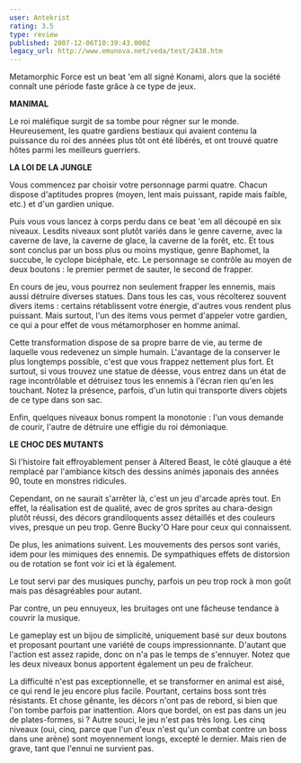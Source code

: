 ```yaml
---
user: Antekrist
rating: 3.5
type: review
published: 2007-12-06T10:39:43.000Z
legacy_url: http://www.emunova.net/veda/test/2438.htm
---
```

Metamorphic Force est un beat 'em all signé Konami, alors que la société connaît une période faste grâce à ce type de jeux.  

  

**MANIMAL**  

Le roi maléfique surgit de sa tombe pour régner sur le monde. Heureusement, les quatre gardiens bestiaux qui avaient contenu la puissance du roi des années plus tôt ont été libérés, et ont trouvé quatre hôtes parmi les meilleurs guerriers.  

  

**LA LOI DE LA JUNGLE**  

Vous commencez par choisir votre personnage parmi quatre. Chacun dispose d'aptitudes propres (moyen, lent mais puissant, rapide mais faible, etc.) et d'un gardien unique.  

Puis vous vous lancez à corps perdu dans ce beat 'em all découpé en six niveaux. Lesdits niveaux sont plutôt variés dans le genre caverne, avec la caverne de lave, la caverne de glace, la caverne de la forêt, etc. Et tous sont conclus par un boss plus ou moins mystique, genre Baphomet, la succube, le cyclope bicéphale, etc. Le personnage se contrôle au moyen de deux boutons : le premier permet de sauter, le second de frapper.  

En cours de jeu, vous pourrez non seulement frapper les ennemis, mais aussi détruire diverses statues. Dans tous les cas, vous récolterez souvent divers items : certains rétablissent votre énergie, d'autres vous rendent plus puissant. Mais surtout, l'un des items vous permet d'appeler votre gardien, ce qui a pour effet de vous métamorphoser en homme animal.  

Cette transformation dispose de sa propre barre de vie, au terme de laquelle vous redevenez un simple humain. L'avantage de la conserver le plus longtemps possible, c'est que vous frappez nettement plus fort. Et surtout, si vous trouvez une statue de déesse, vous entrez dans un état de rage incontrôlable et détruisez tous les ennemis à l'écran rien qu'en les touchant. Notez la présence, parfois, d'un lutin qui transporte divers objets de ce type dans son sac.  

Enfin, quelques niveaux bonus rompent la monotonie : l'un vous demande de courir, l'autre de détruire une effigie du roi démoniaque.  

  

**LE CHOC DES MUTANTS**  

Si l'histoire fait effroyablement penser à Altered Beast, le côté glauque a été remplacé par l'ambiance kitsch des dessins animés japonais des années 90, toute en monstres ridicules.  

Cependant, on ne saurait s'arrêter là, c'est un jeu d'arcade après tout. En effet, la réalisation est de qualité, avec de gros sprites au chara-design plutôt réussi, des décors grandiloquents assez détaillés et des couleurs vives, presque un peu trop. Genre Bucky'O Hare pour ceux qui connaissent.  

De plus, les animations suivent. Les mouvements des persos sont variés, idem pour les mimiques des ennemis. De sympathiques effets de distorsion ou de rotation se font voir ici et là également.  

Le tout servi par des musiques punchy, parfois un peu trop rock à mon goût mais pas désagréables pour autant.  

Par contre, un peu ennuyeux, les bruitages ont une fâcheuse tendance à couvrir la musique.  

Le gameplay est un bijou de simplicité, uniquement basé sur deux boutons et proposant pourtant une variété de coups impressionnante. D'autant que l'action est assez rapide, donc on n'a pas le temps de s'ennuyer. Notez que les deux niveaux bonus apportent également un peu de fraîcheur.  

La difficulté n'est pas exceptionnelle, et se transformer en animal est aisé, ce qui rend le jeu encore plus facile. Pourtant, certains boss sont très résistants. Et chose gênante, les décors n'ont pas de rebord, si bien que l'on tombe parfois par inattention. Alors que bordel, on est pas dans un jeu de plates-formes, si ? Autre souci, le jeu n'est pas très long. Les cinq niveaux (oui, cinq, parce que l'un d'eux n'est qu'un combat contre un boss dans une arène) sont moyennement longs, excepté le dernier. Mais rien de grave, tant que l'ennui ne survient pas.